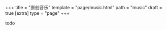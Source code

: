 +++
title = "原创音乐"
template = "page/music.html"
path = "music"
draft = true
[extra]
type = "page"
+++

todo